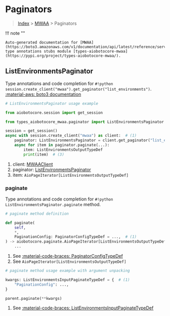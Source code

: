 # Paginators

> [Index](../README.md) > [MWAA](./README.md) > Paginators

!!! note ""

    Auto-generated documentation for [MWAA](https://boto3.amazonaws.com/v1/documentation/api/latest/reference/services/mwaa.html#mwaa)
    type annotations stubs module [types-aiobotocore-mwaa](https://pypi.org/project/types-aiobotocore-mwaa/).

## ListEnvironmentsPaginator

Type annotations and code completion for `#!python session.create_client("mwaa").get_paginator("list_environments")`.
[:material-aws: boto3 documentation](https://boto3.amazonaws.com/v1/documentation/api/latest/reference/services/mwaa/paginator/ListEnvironments.html#MWAA.Paginator.ListEnvironments)

```python
# ListEnvironmentsPaginator usage example

from aiobotocore.session import get_session

from types_aiobotocore_mwaa.paginator import ListEnvironmentsPaginator

session = get_session()
async with session.create_client("mwaa") as client:  # (1)
    paginator: ListEnvironmentsPaginator = client.get_paginator("list_environments")  # (2)
    async for item in paginator.paginate(...):
        item: ListEnvironmentsOutputTypeDef
        print(item)  # (3)
```

1. client: [MWAAClient](./client.md)
2. paginator: [ListEnvironmentsPaginator](./paginators.md#listenvironmentspaginator)
3. item: `AioPageIterator[ListEnvironmentsOutputTypeDef]`


### paginate

Type annotations and code completion for `#!python ListEnvironmentsPaginator.paginate` method.

```python
# paginate method definition

def paginate(
    self,
    *,
    PaginationConfig: PaginatorConfigTypeDef = ...,  # (1)
) -> aiobotocore.paginate.AioPageIterator[ListEnvironmentsOutputTypeDef]:  # (2)
    ...
```

1. See [:material-code-braces: PaginatorConfigTypeDef](./type_defs.md#paginatorconfigtypedef)
2. See `AioPageIterator[ListEnvironmentsOutputTypeDef]`


```python
# paginate method usage example with argument unpacking

kwargs: ListEnvironmentsInputPaginateTypeDef = {  # (1)
    "PaginationConfig": ...,
}

parent.paginate(**kwargs)
```

1. See [:material-code-braces: ListEnvironmentsInputPaginateTypeDef](./type_defs.md#listenvironmentsinputpaginatetypedef)
